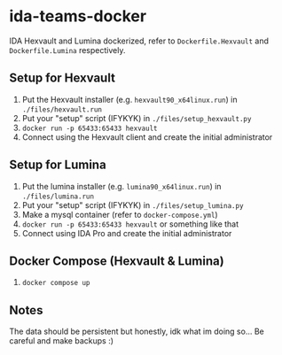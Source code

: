 # ida-teams-docker
IDA Hexvault and Lumina dockerized, refer to `Dockerfile.Hexvault` and `Dockerfile.Lumina` respectively.

## Setup for Hexvault
1. Put the Hexvault installer (e.g. `hexvault90_x64linux.run`) in `./files/hexvault.run`
2. Put your "setup" script (IFYKYK) in `./files/setup_hexvault.py`
3. `docker run -p 65433:65433 hexvault`
4. Connect using the Hexvault client and create the initial administrator

## Setup for Lumina
1. Put the lumina installer (e.g. `lumina90_x64linux.run`) in `./files/lumina.run`
2. Put your "setup" script (IFYKYK) in `./files/setup_lumina.py`
3. Make a mysql container (refer to `docker-compose.yml`)
4. `docker run -p 65433:65433 hexvault` or something like that
5. Connect using IDA Pro and create the initial administrator

## Docker Compose (Hexvault & Lumina)
1. `docker compose up`

## Notes
The data should be persistent but honestly, idk what im doing so... Be careful and make backups :)